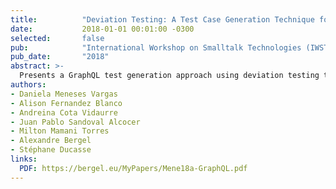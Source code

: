```yaml
---
title:          "Deviation Testing: A Test Case Generation Technique for GraphQL APIs"
date:           2018-01-01 00:01:00 -0300
selected:       false
pub:            "International Workshop on Smalltalk Technologies (IWST 2018)"
pub_date:       "2018"
abstract: >-
  Presents a GraphQL test generation approach using deviation testing to explore alternative query paths.
authors:
- Daniela Meneses Vargas
- Alison Fernandez Blanco
- Andreina Cota Vidaurre
- Juan Pablo Sandoval Alcocer
- Milton Mamani Torres
- Alexandre Bergel
- Stéphane Ducasse
links:
  PDF: https://bergel.eu/MyPapers/Mene18a-GraphQL.pdf
---
```

